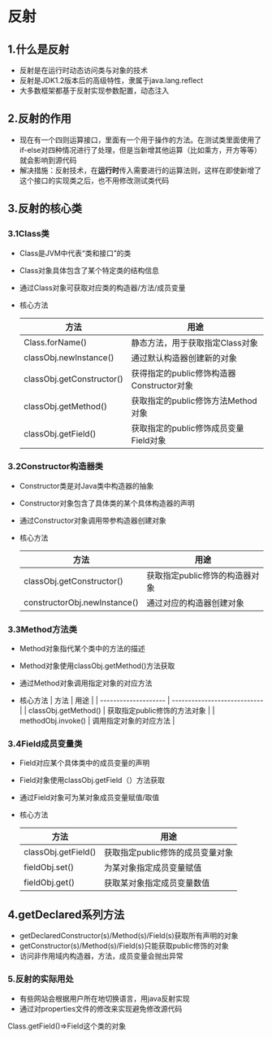 # 反射

## 1.什么是反射

- 反射是在运行时动态访问类与对象的技术
- 反射是JDK1.2版本后的高级特性，隶属于java.lang.reflect
- 大多数框架都基于反射实现参数配置，动态注入     

## 2.反射的作用

- 现在有一个四则运算接口，里面有一个用于操作的方法。在测试类里面使用了if-else对四种情况进行了处理，但是当新增其他运算（比如乘方，开方等等）就会影响到源代码
- 解决措施：反射技术，在**运行时**传入需要进行的运算法则，这样在即使新增了这个接口的实现类之后，也不用修改测试类代码

## 3.反射的核心类

### 3.1Class类

- Class是JVM中代表“类和接口”的类

- Class对象具体包含了某个特定类的结构信息

- 通过Class对象可获取对应类的构造器/方法/成员变量

- 核心方法

  | 方法                      | 用途                                      |
  | ------------------------- | ----------------------------------------- |
  | Class.forName()           | 静态方法，用于获取指定Class对象           |
  | classObj.newInstance()    | 通过默认构造器创建新的对象                |
  | classObj.getConstructor() | 获得指定的public修饰构造器Constructor对象 |
  | classObj.getMethod()      | 获取指定的public修饰方法Method对象        |
  | classObj.getField()       | 获取指定的public修饰成员变量Field对象     |

### 3.2Constructor构造器类

- Constructor类是对Java类中构造器的抽象

- Constructor对象包含了具体类的某个具体构造器的声明

- 通过Constructor对象调用带参构造器创建对象

- 核心方法

  | 方法                         | 用途                           |
  | ---------------------------- | ------------------------------ |
  | classObj.getConstructor()    | 获取指定public修饰的构造器对象 |
  | constructorObj.newInstance() | 通过对应的构造器创建对象       |

### 3.3Method方法类

- Method对象指代某个类中的方法的描述

- Method对象使用classObj.getMethod()方法获取

- 通过Method对象调用指定对象的对应方法

- 核心方法
  | 方法                 | 用途                         |
  | -------------------- | ---------------------------- |
  | classObj.getMethod() | 获取指定public修饰的方法对象 |
  | methodObj.invoke()   | 调用指定对象的对应方法       |
  

### 3.4Field成员变量类

- Field对应某个具体类中的成员变量的声明

- Field对象使用classObj.getField（）方法获取

- 通过Field对象可为某对象成员变量赋值/取值

- 核心方法

  | 方法                | 用途                             |
  | ------------------- | -------------------------------- |
  | classObj.getField() | 获取指定public修饰的成员变量对象 |
  | fieldObj.set()      | 为某对象指定成员变量赋值         |
  | fieldObj.get()      | 获取某对象指定成员变量数值       |

## 4.getDeclared系列方法

- getDeclaredConstructor(s)/Method(s)/Field(s)获取所有声明的对象
- getConstructor(s)/Method(s)/Field(s)只能获取public修饰的对象
- 访问非作用域内构造器，方法，成员变量会抛出异常

### 5.反射的实际用处

- 有些网站会根据用户所在地切换语言，用java反射实现
- 通过对properties文件的修改来实现避免修改源代码





Class.getField()=>Field这个类的对象
